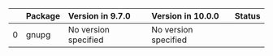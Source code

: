 <!-- markdown-link-check-disable -->

|    | Package   | Version in 9.7.0     | Version in 10.0.0    | Status   |
|---:|:----------|:---------------------|:---------------------|:---------|
|  0 | gnupg     | No version specified | No version specified |          |
